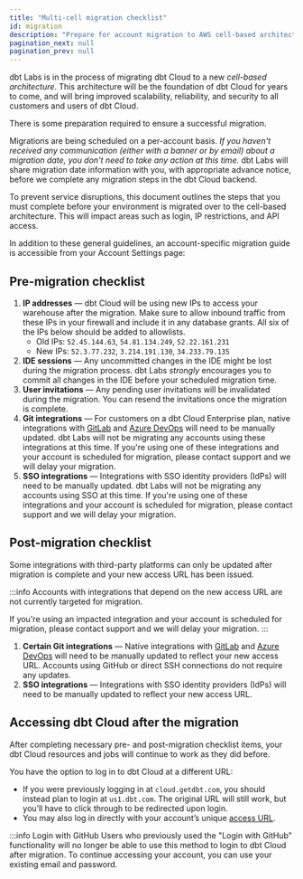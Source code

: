 ```yaml
--- 
title: "Multi-cell migration checklist"
id: migration 
description: "Prepare for account migration to AWS cell-based architecture." 
pagination_next: null
pagination_prev: null
---
```


dbt Labs is in the process of migrating dbt Cloud to a new _cell-based architecture_. This architecture will be the foundation of dbt Cloud for years to come, and will bring improved scalability, reliability, and security to all customers and users of dbt Cloud.

There is some preparation required to ensure a successful migration.

Migrations are being scheduled on a per-account basis. _If you haven't received any communication (either with a banner or by email) about a migration date, you don't need to take any action at this time._ dbt Labs will share migration date information with you, with appropriate advance notice, before we complete any migration steps in the dbt Cloud backend.

To prevent service disruptions, this document outlines the steps that you must complete before your environment is migrated over to the cell-based architecture. This will impact areas such as login, IP restrictions, and API access.

In addition to these general guidelines, an account-specific migration guide is accessible from your Account Settings page:

<Lightbox src="/img/docs/dbt-cloud/migration/mc_migration_guide.png" title="Example migration guide inside of dbt Cloud" />

## Pre-migration checklist

1. **IP addresses** &mdash; dbt Cloud will be using new IPs to access your warehouse after the migration. Make sure to allow inbound traffic from these IPs in your firewall and include it in any database grants. All six of the IPs below should be added to allowlists.
    * Old IPs: `52.45.144.63`, `54.81.134.249`, `52.22.161.231`
    * New IPs: `52.3.77.232`, `3.214.191.130`, `34.233.79.135`
2. **IDE sessions** &mdash; Any uncommitted changes in the IDE might be lost during the migration process. dbt Labs _strongly_ encourages you to commit all changes in the IDE before your scheduled migration time.
3. **User invitations** &mdash; Any pending user invitations will be invalidated during the migration. You can resend the invitations once the migration is complete.
4. **Git integrations** &mdash; For customers on a dbt Cloud Enterprise plan, native integrations with [GitLab](/docs/cloud/git/connect-gitlab#for-the-dbt-cloud-enterprise-tier) and [Azure DevOps](/docs/cloud/git/connect-azure-devops) will need to be manually updated. dbt Labs will not be migrating any accounts using these integrations at this time. If you're using one of these integrations and your account is scheduled for migration, please contact support and we will delay your migration.
5. **SSO integrations** &mdash; Integrations with SSO identity providers (IdPs) will need to be manually updated. dbt Labs will not be migrating any accounts using SSO at this time. If you're using one of these integrations and your account is scheduled for migration, please contact support and we will delay your migration.

## Post-migration checklist

Some integrations with third-party platforms can only be updated after migration is complete and your new access URL has been issued.

:::info
Accounts with integrations that depend on the new access URL are not currently targeted for migration.

If you're using an impacted integration and your account is scheduled for migration, please contact support and we will delay your migration.
:::

1. **Certain Git integrations** &mdash; Native integrations with [GitLab](/docs/cloud/git/connect-gitlab#for-the-dbt-cloud-enterprise-tier) and [Azure DevOps](/docs/cloud/git/connect-azure-devops) will need to be manually updated to reflect your new access URL. Accounts using GitHub or direct SSH connections do not require any updates.
2. **SSO integrations** &mdash; Integrations with SSO identity providers (IdPs) will need to be manually updated to reflect your new access URL.

## Accessing dbt Cloud after the migration

After completing necessary pre- and post-migration checklist items, your dbt Cloud resources and jobs will continue to work as they did before.

You have the option to log in to dbt Cloud at a different URL:
 * If you were previously logging in at `cloud.getdbt.com`, you should instead plan to login at `us1.dbt.com`. The original URL will still work, but you’ll have to click through to be redirected upon login.
 * You may also log in directly with your account’s unique [access URL](/docs/cloud/about-cloud/access-regions-ip-addresses#accessing-your-account).

:::info Login with GitHub
Users who previously used the "Login with GitHub" functionality will no longer be able to use this method to login to dbt Cloud after migration. To continue accessing your account, you can use your existing email and password.
